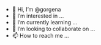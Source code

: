 - 👋 Hi, I’m @gorgena
- 👀 I’m interested in ...
- 🌱 I’m currently learning ...
- 💞️ I’m looking to collaborate on ...
- 📫 How to reach me ...

<!---
gorgena/gorgena is a ✨ special ✨ repository because its `README.md` (this file) appears on your GitHub profile.
You can click the Preview link to take a look at your changes.
--->
